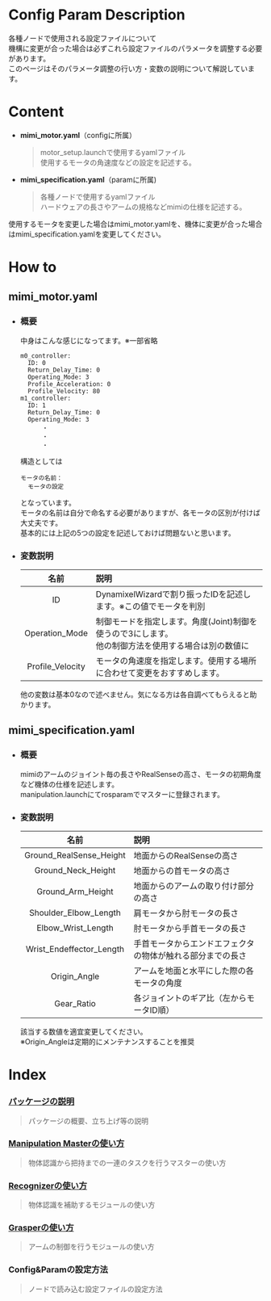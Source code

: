 # Config Param Description  
各種ノードで使用される設定ファイルについて  
機構に変更が合った場合は必ずこれら設定ファイルのパラメータを調整する必要があります。  
このページはそのパラメータ調整の行い方・変数の説明について解説しています。  
  
  
# Content  
- **mimi_motor.yaml**（configに所属）  
    > motor_setup.launchで使用するyamlファイル  
      使用するモータの角速度などの設定を記述する。  
- **mimi_specification.yaml**（paramに所属)  
    > 各種ノードで使用するyamlファイル  
      ハードウェアの長さやアームの規格などmimiの仕様を記述する。  
  
使用するモータを変更した場合はmimi_motor.yamlを、機体に変更が合った場合はmimi_specification.yamlを変更してください。  
  
# How to  
## mimi_motor.yaml  
- ### 概要  
  中身はこんな感じになってます。※一部省略  
  ```  
  m0_controller:
    ID: 0
    Return_Delay_Time: 0
    Operating_Mode: 3
    Profile_Acceleration: 0
    Profile_Velocity: 80
  m1_controller:
    ID: 1
    Return_Delay_Time: 0
    Operating_Mode: 3
        ・
        ・
        ・
  ```  
  構造としては
  ```
  モータの名前：
    モータの設定
  ```
  となっています。  
  モータの名前は自分で命名する必要がありますが、各モータの区別が付けば大丈夫です。  
  基本的には上記の5つの設定を記述しておけば問題ないと思います。  
  
- ### 変数説明  
  |名前|説明|  
  |:---:|:---|  
  |ID|DynamixelWizardで割り振ったIDを記述します。※この値でモータを判別|  
  |Operation_Mode|制御モードを指定します。角度(Joint)制御を使うので3にします。<br>他の制御方法を使用する場合は別の数値に|  
  |Profile_Velocity|モータの角速度を指定します。使用する場所に合わせて変更をおすすめします。|  
  
  他の変数は基本0なので述べません。気になる方は各自調べてもらえると助かります。  
  
  
## mimi_specification.yaml  
- ### 概要  
  mimiのアームのジョイント毎の長さやRealSenseの高さ、モータの初期角度など機体の仕様を記述します。  
  manipulation.launchにてrosparamでマスターに登録されます。  
  
- ### 変数説明  
  |名前|説明|  
  |:---:|:---|  
  |Ground_RealSense_Height|地面からのRealSenseの高さ|  
  |Ground_Neck_Height|地面からの首モータの高さ|  
  |Ground_Arm_Height|地面からのアームの取り付け部分の高さ|  
  |Shoulder_Elbow_Length|肩モータから肘モータの長さ|  
  |Elbow_Wrist_Length|肘モータから手首モータの長さ|  
  |Wrist_Endeffector_Length|手首モータからエンドエフェクタの物体が触れる部分までの長さ|  
  |Origin_Angle|アームを地面と水平にした際の各モータの角度|  
  |Gear_Ratio|各ジョイントのギア比（左からモータID順）|  
  
  該当する数値を適宜変更してください。  
  ※Origin_Angleは定期的にメンテナンスすることを推奨  
  
# Index  
### [パッケージの説明](https://github.com/HappyTatsuhito/mimi_manipulation_pkg)  
> パッケージの概要、立ち上げ等の説明  
### [Manipulation Masterの使い方](/docs/manipulation_master_readme.md)  
> 物体認識から把持までの一連のタスクを行うマスターの使い方  
### [Recognizerの使い方](/docs/recognizer_readme.md)  
> 物体認識を補助するモジュールの使い方  
### [Grasperの使い方](/docs/grasper_readme.md)  
> アームの制御を行うモジュールの使い方  
### Config&Paramの設定方法  
> ノードで読み込む設定ファイルの設定方法  
